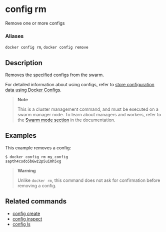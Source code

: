 # config rm

<!---MARKER_GEN_START-->
Remove one or more configs

### Aliases

`docker config rm`, `docker config remove`


<!---MARKER_GEN_END-->

## Description

Removes the specified configs from the swarm.

For detailed information about using configs, refer to [store configuration data using Docker Configs](https://docs.docker.com/engine/swarm/configs/).

> **Note**
>
> This is a cluster management command, and must be executed on a swarm
> manager node. To learn about managers and workers, refer to the
> [Swarm mode section](https://docs.docker.com/engine/swarm/) in the
> documentation.

## Examples

This example removes a config:

```console
$ docker config rm my_config
sapth4csdo5b6wz2p5uimh5xg
```

> **Warning**
>
> Unlike `docker rm`, this command does not ask for confirmation before removing
> a config.


## Related commands

* [config create](config_create.md)
* [config inspect](config_inspect.md)
* [config ls](config_ls.md)
